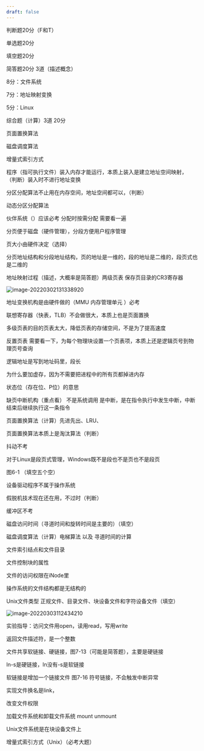 ```yaml
---
draft: false
---
```


判断题20分（F和T）

单选题20分

填空题20分

简答题20分 3道（描述概念）

8分：文件系统

7分：地址映射变换

5分：Linux

综合题（计算）3道 20分

页面置换算法

磁盘调度算法

增量式索引方式





程序（指可执行文件）装入内存才能运行，本质上装入是建立地址空间映射，    （判断）装入时不进行地址变换

分区分配算法不止用在内存空间，地址空间都可以，（判断）

动态分区分配算法

伙伴系统（）应该必考  分配时按需分配  需要看一遍

分页便于磁盘（硬件管理），分段方便用户程序管理

页大小由硬件决定（选择）

分页地址结构和分段地址结构，页的地址是一维的，段的地址是二维的，段页式也是二维的

地址映射过程（描述，大概率是简答题）两级页表  保存页目录的CR3寄存器

![image-20220302131338920](https://markdown-1303167219.cos.ap-shanghai.myqcloud.com/image-20220302131338920.png)

地址变换机构是由硬件做的（MMU 内存管理单元 ）必考

联想寄存器（快表，TLB）不会做很大，本质上也是页面置换

多级页表的目的页表太大，降低页表的存储空间，不是为了提高速度

反置页表 需要看一下，为每个物理块设置一个页表项，本质上还是逻辑页号到物理页号查询

逻辑地址是写到地址码里，段长





为什么要加虚存，因为不需要把进程中的所有页都掉进内存

状态位（存在位、P位）的意思

缺页中断机构（重点看） 不是系统调用 是中断，是在指令执行中发生中断，中断结束后继续执行这一条指令

页面置换算法（计算）先进先出、LRU、

页面置换算法本质上是淘汰算法（判断）

抖动不考

对于Linux是段页式管理，Windows既不是段也不是页也不是段页



图6-1 （填空五个空）

设备驱动程序不属于操作系统

假脱机技术现在还在用，不过时（判断）

缓冲区不考

磁盘访问时间（寻道时间和旋转时间是主要的）（填空）

磁盘调度算法（计算）电梯算法 以及 寻道时间的计算



文件索引结点和文件目录

文件控制块的属性

文件的访问权限在iNode里

操作系统的文件结构都是无结构的

Unix文件类型 正规文件、目录文件、块设备文件和字符设备文件（填空）

![image-20220303112434210](https://markdown-1303167219.cos.ap-shanghai.myqcloud.com/image-20220303112434210.png)



实验指导：访问文件用open，读用read，写用write

返回文件描述符，是一个整数

文件共享软链接、硬链接，图7-13（可能是简答题），主要是硬链接

ln-s是硬链接，ln没有-s是软链接

软链接是增加一个链接文件 图7-16 符号链接，不会触发中断异常

实现文件换名是link，

改变文件权限

加载文件系统和卸载文件系统 mount unmount

Unix文件系统是在块设备文件上



增量式索引方式（Unix）（必考大题）













